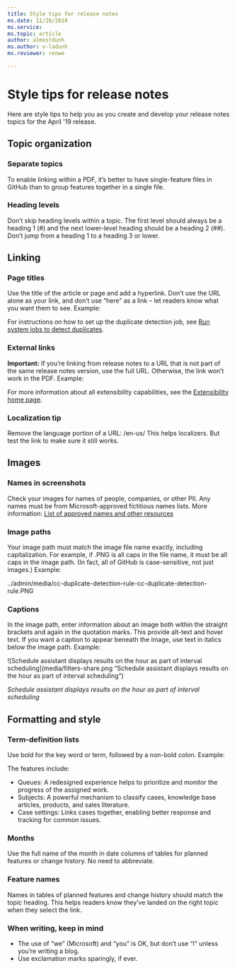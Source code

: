 ```yaml
---
title: Style tips for release notes
ms.date: 11/26/2018
ms.service: 
ms.topic: article
author: almostdunh
ms.author: v-ladunh
ms.reviewer: renwe

---
```


# Style tips for release notes

Here are style tips to help you as you create and develop your release notes topics for the April '19 release.

## Topic organization  

### Separate topics
To enable linking within a PDF, it’s better to have single-feature files in GitHub than to group features together in a single file. 

### Heading levels
Don’t skip heading levels within a topic. The first level should always be a heading 1 (#) and the next lower-level heading should be a heading 2 (##). Don’t jump from a heading 1 to a heading 3 or lower.

## Linking

### Page titles
Use  the title of the article or page and add a hyperlink. Don’t use the URL alone as your link, and don’t use “here” as a link – let readers know what you want them to see. Example:

  For instructions on how to set up the duplicate detection job, see [Run system jobs to detect duplicates](run-bulk-system-jobs-detect-duplicate-records.md).

### External links

**Important:** If you’re linking from release notes to a URL that is not part of the same release notes version, use the full URL. Otherwise, the link won’t work in the PDF. Example:

  For more information about all extensibility capabilities, see the [Extensibility home page](https://docs.microsoft.com/dynamics365/unified-operations/dev-itpro/extensibility/extensibility-home-page).

### Localization tip
Remove the language portion of a URL: /en-us/  This helps localizers. But test the link to make sure it still works. 

## Images

### Names in screenshots 

Check your images for names of people, companies, or other PII. Any names must be from Microsoft-approved fictitious names lists. More information: [List of approved names and other resources](https://microsoft.sharepoint-df.com/teams/Dynamics365CustomerEngagementEditingResources/_layouts/15/WopiFrame.aspx?sourcedoc=%7b0ea74ded-c03c-452d-a0de-6c89d54f7107%7d&action=edit&wd=target%28Style%20Guidelines.one%7C19ceab96-642a-49ba-8020-8958ea8cdb93%2FFictitious%20Names%7C0e4ac149-4669-4c0e-b262-f10ff3158758%2F%29)

### Image paths

Your image path must match the image file name exactly, including capitalization. For example, if .PNG is all caps in the file name, it must be all caps in the image path. (In fact, all of GitHub is case-sensitive, not just images.) Example:

  ../admin/media/cc-duplicate-detection-rule-cc-duplicate-detection-rule.PNG

### Captions 

In the image path, enter information about an image both within the straight brackets and again in the quotation marks. This provide alt-text and hover text. If you want a caption to appear beneath the image, use text in italics below the image path. Example:

  ![Schedule assistant displays results on the hour as part of interval scheduling](media/filters-share.png “Schedule assistant displays results on the hour as part of interval scheduling”)

  *Schedule assistant displays results on the hour as part of interval scheduling*

## Formatting and style

### Term-definition lists 

Use bold for the key word or term, followed by a non-bold colon. Example: 

  The features include:
  - Queues: A redesigned experience helps to prioritize and monitor the progress of the assigned work.
  - Subjects: A powerful mechanism to classify cases, knowledge base articles, products, and sales literature.
  - Case settings: Links cases together, enabling better response and tracking for common issues.

### Months 

Use the full name of the month in date columns of tables for planned features or change history. No need to abbreviate. 

### Feature names 

Names in tables of planned features and change history should match the topic heading. This helps readers know they’ve landed on the right topic when they select the link. 

### When writing, keep in mind

- The use of “we” (Microsoft) and “you” is OK, but don’t use “I” unless you’re writing a blog.
- Use exclamation marks sparingly, if ever.  



